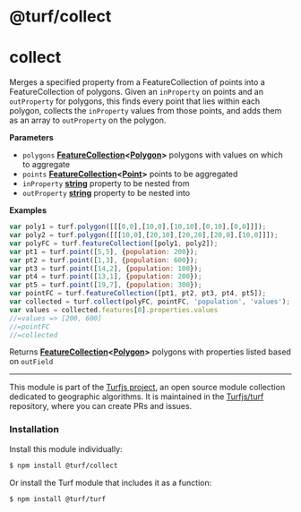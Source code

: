 # @turf/collect

# collect

Merges a specified property from a FeatureCollection of points into a
FeatureCollection of polygons. Given an `inProperty` on points and an `outProperty`
for polygons, this finds every point that lies within each polygon, collects the
`inProperty` values from those points, and adds them as an array to `outProperty`
on the polygon.

**Parameters**

-   `polygons` **[FeatureCollection](http://geojson.org/geojson-spec.html#feature-collection-objects)&lt;[Polygon](http://geojson.org/geojson-spec.html#polygon)>** polygons with values on which to aggregate
-   `points` **[FeatureCollection](http://geojson.org/geojson-spec.html#feature-collection-objects)&lt;[Point](http://geojson.org/geojson-spec.html#point)>** points to be aggregated
-   `inProperty` **[string](https://developer.mozilla.org/en-US/docs/Web/JavaScript/Reference/Global_Objects/String)** property to be nested from
-   `outProperty` **[string](https://developer.mozilla.org/en-US/docs/Web/JavaScript/Reference/Global_Objects/String)** property to be nested into

**Examples**

```javascript
var poly1 = turf.polygon([[[0,0],[10,0],[10,10],[0,10],[0,0]]]);
var poly2 = turf.polygon([[[10,0],[20,10],[20,20],[20,0],[10,0]]]);
var polyFC = turf.featureCollection([poly1, poly2]);
var pt1 = turf.point([5,5], {population: 200});
var pt2 = turf.point([1,3], {population: 600});
var pt3 = turf.point([14,2], {population: 100});
var pt4 = turf.point([13,1], {population: 200});
var pt5 = turf.point([19,7], {population: 300});
var pointFC = turf.featureCollection([pt1, pt2, pt3, pt4, pt5]);
var collected = turf.collect(polyFC, pointFC, 'population', 'values');
var values = collected.features[0].properties.values
//=values => [200, 600]
//=pointFC
//=collected
```

Returns **[FeatureCollection](http://geojson.org/geojson-spec.html#feature-collection-objects)&lt;[Polygon](http://geojson.org/geojson-spec.html#polygon)>** polygons with properties listed based on `outField`

<!-- This file is automatically generated. Please don't edit it directly:
if you find an error, edit the source file (likely index.js), and re-run
./scripts/generate-readmes in the turf project. -->

---

This module is part of the [Turfjs project](http://turfjs.org/), an open source
module collection dedicated to geographic algorithms. It is maintained in the
[Turfjs/turf](https://github.com/Turfjs/turf) repository, where you can create
PRs and issues.

### Installation

Install this module individually:

```sh
$ npm install @turf/collect
```

Or install the Turf module that includes it as a function:

```sh
$ npm install @turf/turf
```
